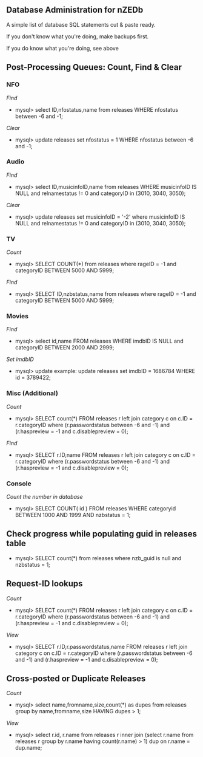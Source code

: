 ## Database Administration for nZEDb

A simple list of database SQL statements cut & paste ready.

If you don't know what you're doing, make backups first.

If you do know what you're doing, see above


## Post-Processing Queues: Count, Find & Clear

### NFO
_Find_
* mysql> select ID,nfostatus,name from releases WHERE nfostatus between -6 and -1;
 
_Clear_
* mysql> update releases set nfostatus = 1 WHERE nfostatus between -6 and -1;

### Audio
_Find_
* mysql> select ID,musicinfoID,name from releases WHERE musicinfoID IS NULL and relnamestatus != 0 and categoryID in (3010, 3040, 3050);

_Clear_
* mysql> update releases set musicinfoID = '-2' where musicinfoID IS NULL and relnamestatus != 0 and categoryID in (3010, 3040, 3050);

### TV
_Count_
* mysql> SELECT COUNT(*) from releases where rageID = -1 and categoryID BETWEEN 5000 AND 5999;

_Find_
* mysql> SELECT ID,nzbstatus,name from releases where rageID = -1 and categoryID BETWEEN 5000 AND 5999;

### Movies
_Find_
* mysql> select id,name FROM releases WHERE imdbID IS NULL and categoryID BETWEEN 2000 AND 2999;

_Set imdbID_
* mysql> update example: update releases set imdbID = 1686784 WHERE id = 3789422; 

### Misc (Additional)
_Count_
* mysql> SELECT count(*) FROM releases r left join category c on c.ID = r.categoryID where (r.passwordstatus between -6 and -1) and (r.haspreview = -1 and c.disablepreview = 0);

_Find_
* mysql> SELECT r.ID,name FROM releases r left join category c on c.ID = r.categoryID where (r.passwordstatus between -6 and -1) and (r.haspreview = -1 and c.disablepreview = 0);

### Console
_Count the number in database_
* mysql> SELECT COUNT( id ) FROM releases WHERE categoryid BETWEEN 1000 AND 1999 AND nzbstatus = 1;



## Check progress while populating guid in releases table
* mysql> SELECT count(*) from releases where nzb_guid is null and nzbstatus = 1;


## Request-ID lookups 
_Count_
* mysql> SELECT count(*) FROM releases r left join category c on c.ID = r.categoryID where (r.passwordstatus between -6 and -1) and (r.haspreview = -1 and c.disablepreview = 0);

_View_
* mysql> SELECT r.ID,r.passwordstatus,name FROM releases r left join category c on c.ID = r.categoryID where (r.passwordstatus between -6 and -1) and (r.haspreview = -1 and c.disablepreview = 0);

## Cross-posted or Duplicate Releases

_Count_
* mysql> select name,fromname,size,count(*) as dupes from releases group by name,fromname,size HAVING dupes > 1;

_View_
* mysql> select r.id, r.name from releases r inner join (select r.name from releases r group by r.name having count(r.name) > 1) dup on r.name = dup.name;